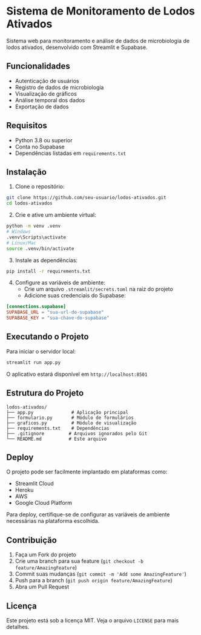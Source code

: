 # Sistema de Monitoramento de Lodos Ativados

Sistema web para monitoramento e análise de dados de microbiologia de lodos ativados, desenvolvido com Streamlit e Supabase.

## Funcionalidades

- Autenticação de usuários
- Registro de dados de microbiologia
- Visualização de gráficos
- Análise temporal dos dados
- Exportação de dados

## Requisitos

- Python 3.8 ou superior
- Conta no Supabase
- Dependências listadas em `requirements.txt`

## Instalação

1. Clone o repositório:
```bash
git clone https://github.com/seu-usuario/lodos-ativados.git
cd lodos-ativados
```

2. Crie e ative um ambiente virtual:
```bash
python -m venv .venv
# Windows
.venv\Scripts\activate
# Linux/Mac
source .venv/bin/activate
```

3. Instale as dependências:
```bash
pip install -r requirements.txt
```

4. Configure as variáveis de ambiente:
   - Crie um arquivo `.streamlit/secrets.toml` na raiz do projeto
   - Adicione suas credenciais do Supabase:
```toml
[connections.supabase]
SUPABASE_URL = "sua-url-do-supabase"
SUPABASE_KEY = "sua-chave-do-supabase"
```

## Executando o Projeto

Para iniciar o servidor local:
```bash
streamlit run app.py
```

O aplicativo estará disponível em `http://localhost:8501`

## Estrutura do Projeto

```
lodos-ativados/
├── app.py              # Aplicação principal
├── formulario.py       # Módulo de formulários
├── graficos.py         # Módulo de visualização
├── requirements.txt    # Dependências
├── .gitignore         # Arquivos ignorados pelo Git
└── README.md          # Este arquivo
```

## Deploy

O projeto pode ser facilmente implantado em plataformas como:
- Streamlit Cloud
- Heroku
- AWS
- Google Cloud Platform

Para deploy, certifique-se de configurar as variáveis de ambiente necessárias na plataforma escolhida.

## Contribuição

1. Faça um Fork do projeto
2. Crie uma branch para sua feature (`git checkout -b feature/AmazingFeature`)
3. Commit suas mudanças (`git commit -m 'Add some AmazingFeature'`)
4. Push para a branch (`git push origin feature/AmazingFeature`)
5. Abra um Pull Request

## Licença

Este projeto está sob a licença MIT. Veja o arquivo `LICENSE` para mais detalhes. 